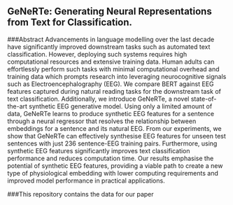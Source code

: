 ## GeNeRTe: Generating Neural Representations from Text for Classification.

###Abstract
Advancements in language modelling over the last decade have significantly improved downstream tasks such as automated text classification. However, deploying such systems requires high computational resources and extensive training data. Human adults can effortlessly perform such tasks with minimal computational overhead and training data which prompts research into leveraging neurocognitive signals such as Electroencephalography (EEG). We compare BERT against EEG features captured during natural reading tasks for the downstream task of text classification. Additionally, we introduce GeNeRTe, a novel state-of-the-art synthetic EEG generative model. Using only a limited amount of data, GeNeRTe learns to produce synthetic EEG features for a sentence through a neural regressor that resolves the relationship between embeddings for a sentence and its natural EEG. From our experiments, we show that GeNeRTe can effectively synthesise EEG features for unseen test sentences with just 236 sentence-EEG training pairs. Furthermore, using synthetic EEG features significantly improves text classification performance and reduces computation time. Our results emphasise the potential of synthetic EEG features, providing a viable path to create a new type of physiological embedding with lower computing requirements and improved model performance in practical applications.

###This repository contains the data for our paper
